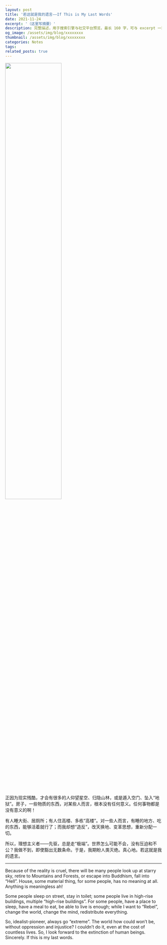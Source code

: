 ```yaml
---
layout: post
title: '若这就是我的遗言——If This is My Last Words'
date: 2021-11-24
excerpt: '（这里写摘要）'
description: 完整描述，用于搜索引擎与社交平台预览，最长 160 字，可与 excerpt 一致
og_image: /assets/img/blog/xxxxxxxx
thumbnail: /assets/img/blog/xxxxxxxx
categories: Notes
tags: 
related_posts: true
---
```


<img src="{{ '/assets/img/blog/xxxxxxxx' | relative_url }}" style="width:60%;">

正因为现实残酷，才会有很多的人仰望星空、归隐山林，或是遁入空门、坠入“地狱”。房子，一些物质的东西，对某些人而言，根本没有任何意义。任何事物都是没有意义的啊！

有人睡大街、居厕所；有人住高楼、多栋“高楼”。对一些人而言，有睡的地方、吃的东西，能够活着就行了；而我却想“造反”，改天换地、变革思想，重新分配一切。

所以，理想主义者——先驱，总是走“极端”。世界怎么可能不会，没有压迫和不公？我做不到，即使豁出无数条命。于是，我期盼人类灭绝。真心地。若这就是我的遗言。

---

Because of the reality is cruel, there will be many people look up at starry sky, retire to Mountains and Forests, or escape into Buddhism, fall into “Hell”. House, some material thing, for some people, has no meaning at all. Anything is meaningless ah!

Some people sleep on street, stay in toilet; some people live in high-rise buildings, multiple “high-rise buildings”. For some people, have a place to sleep, have a meal to eat, be able to live is enough; while I want to “Rebel”, change the world, change the mind, redistribute everything.

So, idealist-pioneer, always go “extreme”. The world how could won’t be, without oppression and injustice? I couldn’t do it, even at the cost of countless lives. So, I look forward to the extinction of human beings. Sincerely. If this is my last words.